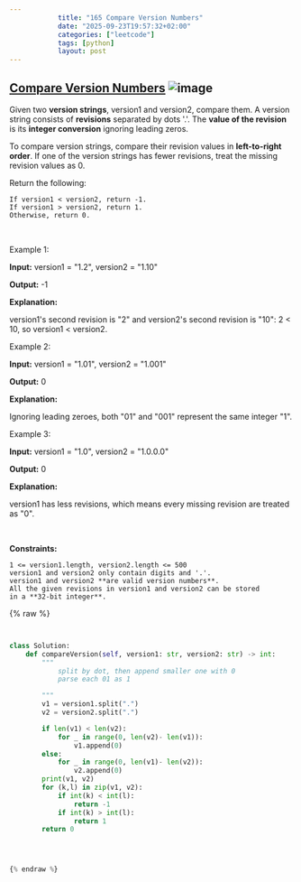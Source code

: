 ```yaml
---
            title: "165 Compare Version Numbers"
            date: "2025-09-23T19:57:32+02:00"
            categories: ["leetcode"]
            tags: [python]
            layout: post
---
```

            
## [Compare Version Numbers](https://leetcode.com/problems/compare-version-numbers) ![image](https://img.shields.io/badge/Difficulty-Medium-orange)

Given two **version strings**, version1 and version2, compare them. A version string consists of **revisions** separated by dots '.'. The **value of the revision** is its **integer conversion** ignoring leading zeros.

To compare version strings, compare their revision values in **left-to-right order**. If one of the version strings has fewer revisions, treat the missing revision values as 0.

Return the following:

	If version1 < version2, return -1.
	If version1 > version2, return 1.
	Otherwise, return 0.

 

Example 1:

**Input:** version1 = "1.2", version2 = "1.10"

**Output:** -1

**Explanation:**

version1's second revision is "2" and version2's second revision is "10": 2 < 10, so version1 < version2.

Example 2:

**Input:** version1 = "1.01", version2 = "1.001"

**Output:** 0

**Explanation:**

Ignoring leading zeroes, both "01" and "001" represent the same integer "1".

Example 3:

**Input:** version1 = "1.0", version2 = "1.0.0.0"

**Output:** 0

**Explanation:**

version1 has less revisions, which means every missing revision are treated as "0".

 

**Constraints:**

	1 <= version1.length, version2.length <= 500
	version1 and version2 only contain digits and '.'.
	version1 and version2 **are valid version numbers**.
	All the given revisions in version1 and version2 can be stored in a **32-bit integer**.

{% raw %}


```python


class Solution:
    def compareVersion(self, version1: str, version2: str) -> int:
        """
            split by dot, then append smaller one with 0
            parse each 01 as 1

        """
        v1 = version1.split(".")
        v2 = version2.split(".")

        if len(v1) < len(v2):
            for _ in range(0, len(v2)- len(v1)):
                v1.append(0)
        else:
            for _ in range(0, len(v1)- len(v2)):
                v2.append(0)
        print(v1, v2)
        for (k,l) in zip(v1, v2):
            if int(k) < int(l):
                return -1
            if int(k) > int(l):
                return 1
        return 0




{% endraw %}
```
